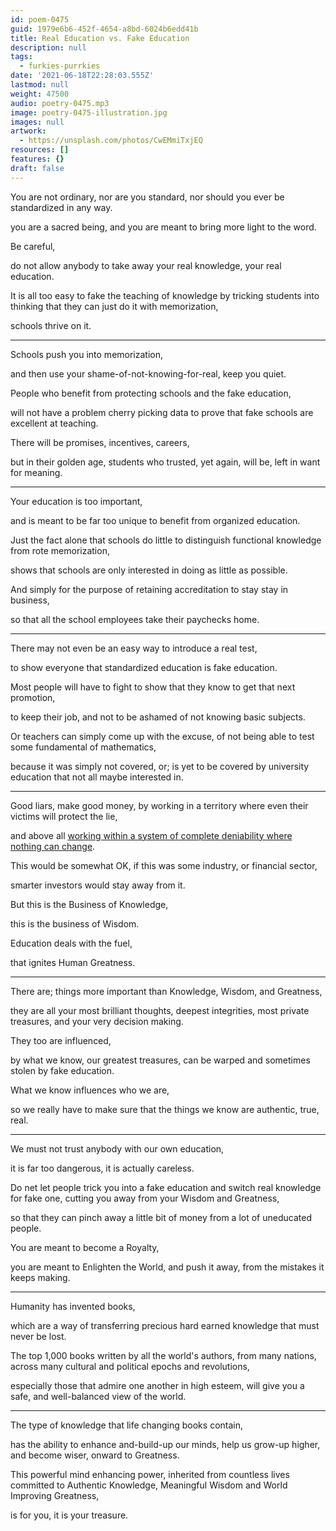 ```yaml
---
id: poem-0475
guid: 1979e6b6-452f-4654-a8bd-6024b6edd41b
title: Real Education vs. Fake Education
description: null
tags:
  - furkies-purrkies
date: '2021-06-18T22:28:03.555Z'
lastmod: null
weight: 47500
audio: poetry-0475.mp3
image: poetry-0475-illustration.jpg
images: null
artwork:
  - https://unsplash.com/photos/CwEMmiTxjEQ
resources: []
features: {}
draft: false
---
```


You are not ordinary, nor are you standard, nor should you ever be standardized in any way.

you are a sacred being, and you are meant to bring more light to the word.

Be careful,

do not allow anybody to take away your real knowledge, your real education.

It is all too easy to fake the teaching of knowledge by tricking students into thinking that they can just do it with memorization,

schools thrive on it.

---

Schools push you into memorization,

and then use your shame-of-not-knowing-for-real, keep you quiet.

People who benefit from protecting schools and the fake education,

will not have a problem cherry picking data to prove that fake schools are excellent at teaching.

There will be promises, incentives, careers,

but in their golden age, students who trusted, yet again, will be, left in want for meaning.

---

Your education is too important,

and is meant to be far too unique to benefit from organized education.

Just the fact alone that schools do little to distinguish functional knowledge from rote memorization,

shows that schools are only interested in doing as little as possible.

And simply for the purpose of retaining accreditation to stay stay in business,

so that all the school employees take their paychecks home.

---

There may not even be an easy way to introduce a real test,

to show everyone that standardized education is fake education.

Most people will have to fight to show that they know to get that next promotion,

to keep their job, and not to be ashamed of not knowing basic subjects.

Or teachers can simply come up with the excuse, of not being able to test some fundamental of mathematics,

because it was simply not covered, or; is yet to be covered by university education that not all maybe interested in.

---

Good liars, make good money, by working in a territory where even their victims will protect the lie,

and above all [working within a system of complete deniability where nothing can change](https://www.youtube.com/watch?v=fmoor8DwqW4).

This would be somewhat OK, if this was some industry, or financial sector,

smarter investors would stay away from it.

But this is the Business of Knowledge,

this is the business of Wisdom.

Education deals with the fuel,

that ignites Human Greatness.

---

There are; things more important than Knowledge, Wisdom, and Greatness,

they are all your most brilliant thoughts, deepest integrities, most private treasures, and your very decision making.

They too are influenced,

by what we know, our greatest treasures, can be warped and sometimes stolen by fake education.

What we know influences who we are,

so we really have to make sure that the things we know are authentic, true, real.

---

We must not trust anybody with our own education,

it is far too dangerous, it is actually careless.

Do net let people trick you into a fake education and switch real knowledge for fake one, cutting you away from your Wisdom and Greatness,

so that they can pinch away a little bit of money from a lot of uneducated people.

You are meant to become a Royalty,

you are meant to Enlighten the World, and push it away, from the mistakes it keeps making.

---

Humanity has invented books,

which are a way of transferring precious hard earned knowledge that must never be lost.

The top 1,000 books written by all the world's authors, from many nations, across many cultural and political epochs and revolutions,

especially those that admire one another in high esteem, will give you a safe, and well-balanced view of the world.

---

The type of knowledge that life changing books contain,

has the ability to enhance and-build-up our minds, help us grow-up higher, and become wiser, onward to Greatness.

This powerful mind enhancing power, inherited from countless lives committed to Authentic Knowledge, Meaningful Wisdom and World Improving Greatness,

is for you, it is your treasure.

